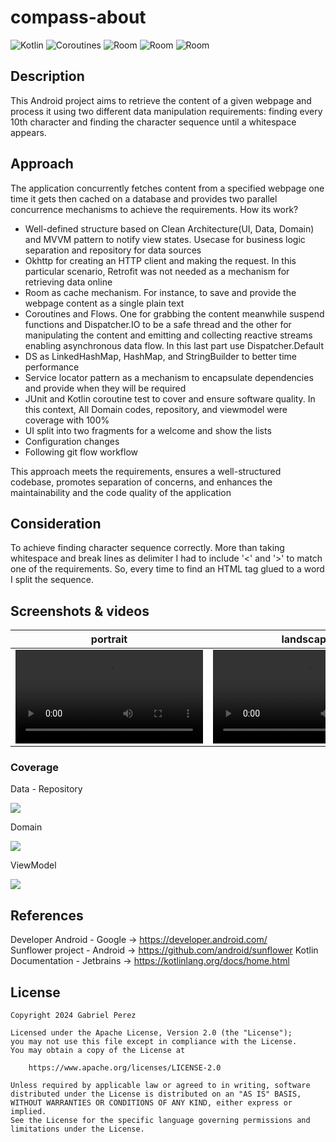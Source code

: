 # compass-about

![Kotlin](https://img.shields.io/badge/kotlin-1.9.24-blue.svg) ![Coroutines](https://img.shields.io/badge/coroutines-1.8.0-blueviolet) ![Room](https://img.shields.io/badge/room-2.61-yellow)  ![Room](https://img.shields.io/badge/okhttp-4.12.0-red) ![Room](https://img.shields.io/badge/junit-4.13.2-black)

## Description
This Android project aims to retrieve the content of a given webpage and process it using two different data manipulation requirements: finding every 10th character and finding the character sequence until a whitespace appears.

## Approach
The application concurrently fetches content from a specified webpage one time it gets then cached on a database and provides two parallel concurrence mechanisms to achieve the requirements. How its work?
  - Well-defined structure based on Clean Architecture(UI, Data, Domain) and MVVM pattern to notify view states. Usecase for business logic separation and repository for data sources
  - Okhttp for creating an HTTP client and making the request. In this particular scenario, Retrofit was not needed as a mechanism for retrieving data online
  - Room as cache mechanism. For instance, to save and provide the webpage content as a single plain text
  - Coroutines and Flows. One for grabbing the content meanwhile suspend functions and Dispatcher.IO to be a safe thread and the other for manipulating the content and emitting and collecting reactive streams enabling asynchronous data flow. In this last part use Dispatcher.Default
  - DS as LinkedHashMap, HashMap, and StringBuilder to better time performance
  - Service locator pattern as a mechanism to encapsulate dependencies and provide when they will be required
  - JUnit and Kotlin coroutine test to cover and ensure software quality. In this context, All Domain codes, repository, and viewmodel were coverage with 100%
  - UI split into two fragments for a welcome and show the lists
  - Configuration changes
  - Following git flow workflow

This approach meets the requirements, ensures a well-structured codebase, promotes separation of concerns, and enhances the maintainability and the code quality of the application

## Consideration
To achieve finding character sequence correctly. More than taking whitespace and break lines as delimiter I had to include '<' and '>' to match one of the requirements. So, every time to find an HTML tag glued to a word I split the sequence.

## Screenshots & videos

portrait|landscape
------|------
<video src="https://github.com/gabpa3/compass-about/assets/16760596/28da0083-aab0-4318-9155-ca97af750e1d"> | <video src="https://github.com/gabpa3/compass-about/assets/16760596/e38cb3e5-13a1-4004-90bf-5b8651a5bbeb" width="300">

### Coverage

<p>Data - Repository</p>
<img src="https://github.com/gabpa3/compass-about/assets/16760596/0bfb42c3-166a-4b2a-9a64-52ca34390a52" />

<p>Domain</p>
<img src="https://github.com/gabpa3/compass-about/assets/16760596/34de4252-7323-4744-9d16-bb784374abae" />

<p>ViewModel</p>
<img src="https://github.com/gabpa3/compass-about/assets/16760596/3e36a73b-0aa4-4d0f-887f-efb32015b88a" />


## References
Developer Android - Google -> https://developer.android.com/</br>
Sunflower project - Android -> https://github.com/android/sunflower
Kotlin Documentation - Jetbrains -> https://kotlinlang.org/docs/home.html

## License
```
Copyright 2024 Gabriel Perez

Licensed under the Apache License, Version 2.0 (the "License");
you may not use this file except in compliance with the License.
You may obtain a copy of the License at

    https://www.apache.org/licenses/LICENSE-2.0

Unless required by applicable law or agreed to in writing, software
distributed under the License is distributed on an "AS IS" BASIS,
WITHOUT WARRANTIES OR CONDITIONS OF ANY KIND, either express or implied.
See the License for the specific language governing permissions and
limitations under the License.
```
